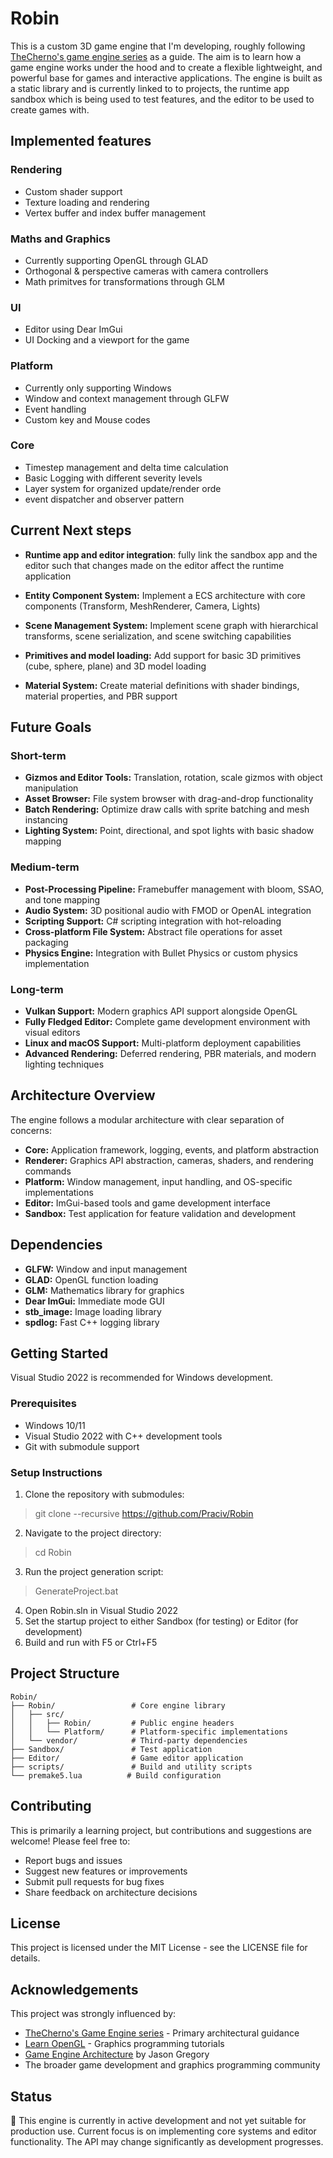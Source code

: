 # Robin

This is a custom 3D game engine that I'm developing, roughly following [TheCherno's game engine series](https://www.youtube.com/playlist?list=PLlrATfBNZ98dC-V-N3m0Go4deliWHPFwT) as a guide. The aim is to learn how a game engine works under the hood and to create a flexible lightweight, and powerful base for games and interactive applications. The engine is built as a static library and is currently linked to to projects, the runtime app sandbox which is being used to test features, and the editor to be used to create games with. 

## Implemented features 

### Rendering 
- Custom shader support
- Texture loading and rendering 
- Vertex buffer and index buffer management

### Maths and Graphics
- Currently supporting OpenGL through GLAD
- Orthogonal & perspective cameras with camera controllers
- Math primitves for transformations through GLM

### UI
- Editor using Dear ImGui
- UI Docking and a viewport for the game  

### Platform 
- Currently only supporting Windows 
- Window and context management through GLFW
- Event handling 
- Custom key and Mouse codes

### Core
- Timestep management and delta time calculation
- Basic Logging with different severity levels 
- Layer system for organized update/render orde
- event dispatcher and observer pattern 

## Current Next steps 

- **Runtime app and editor integration**: fully link the sandbox app and the editor such that changes made on the editor affect the runtime application 

- **Entity Component System:** Implement a ECS architecture with core components (Transform, MeshRenderer, Camera, Lights) 
- **Scene Management System:** Implement scene graph with hierarchical transforms, scene serialization, and scene switching capabilities
- **Primitives and model loading:** Add support for basic 3D primitives (cube, sphere, plane) and 3D model loading
- **Material System:** Create material definitions with shader bindings, material properties, and PBR support

## Future Goals 

### Short-term

- **Gizmos and Editor Tools:** Translation, rotation, scale gizmos with object manipulation
- **Asset Browser:** File system browser with drag-and-drop functionality
- **Batch Rendering:** Optimize draw calls with sprite batching and mesh instancing
- **Lighting System:** Point, directional, and spot lights with basic shadow mapping

### Medium-term

- **Post-Processing Pipeline:** Framebuffer management with bloom, SSAO, and tone mapping
- **Audio System:** 3D positional audio with FMOD or OpenAL integration
- **Scripting Support:** C# scripting integration with hot-reloading
- **Cross-platform File System:** Abstract file operations for asset packaging
- **Physics Engine:** Integration with Bullet Physics or custom physics implementation

### Long-term

- **Vulkan Support:** Modern graphics API support alongside OpenGL
- **Fully Fledged Editor:** Complete game development environment with visual editors
- **Linux and macOS Support:** Multi-platform deployment capabilities
- **Advanced Rendering:** Deferred rendering, PBR materials, and modern lighting techniques

## Architecture Overview
The engine follows a modular architecture with clear separation of concerns:

- **Core:** Application framework, logging, events, and platform abstraction
- **Renderer:** Graphics API abstraction, cameras, shaders, and rendering commands
- **Platform:** Window management, input handling, and OS-specific implementations
- **Editor:** ImGui-based tools and game development interface
- **Sandbox:** Test application for feature validation and development

## Dependencies

- **GLFW:** Window and input management
- **GLAD:** OpenGL function loading
- **GLM:** Mathematics library for graphics
- **Dear ImGui:** Immediate mode GUI
- **stb_image:** Image loading library
- **spdlog:** Fast C++ logging library

## Getting Started
Visual Studio 2022 is recommended for Windows development.

### Prerequisites

- Windows 10/11
- Visual Studio 2022 with C++ development tools
- Git with submodule support

### Setup Instructions


1. Clone the repository with submodules:
 
>git clone --recursive https://github.com/Praciv/Robin
2. Navigate to the project directory:
> cd Robin    
3. Run the project generation script:
> GenerateProject.bat
4. Open Robin.sln in Visual Studio 2022
5. Set the startup project to either Sandbox (for testing) or Editor (for development)
6. Build and run with F5 or Ctrl+F5

## Project Structure


```
Robin/
├── Robin/                 # Core engine library
│   ├── src/
│   │   ├── Robin/         # Public engine headers
│   │   └── Platform/      # Platform-specific implementations
│   └── vendor/            # Third-party dependencies
├── Sandbox/               # Test application
├── Editor/                # Game editor application
├── scripts/               # Build and utility scripts
└── premake5.lua          # Build configuration
```
## Contributing

This is primarily a learning project, but contributions and suggestions are welcome! Please feel free to:

- Report bugs and issues
- Suggest new features or improvements
- Submit pull requests for bug fixes
- Share feedback on architecture decisions

## License
This project is licensed under the MIT License - see the LICENSE file for details.

## Acknowledgements

This project was strongly influenced by:

- [TheCherno's Game Engine series](https://www.youtube.com/playlist?list=PLlrATfBNZ98dC-V-N3m0Go4deliWHPFwT) - Primary architectural guidance
- [Learn OpenGL](https://learnopengl.com/) - Graphics programming tutorials
- [Game Engine Architecture](https://www.gameenginebook.com/) by Jason Gregory
- The broader game development and graphics programming community

## Status

🚧 This engine is currently in active development and not yet suitable for production use.
Current focus is on implementing core systems and editor functionality. The API may change significantly as development progresses.